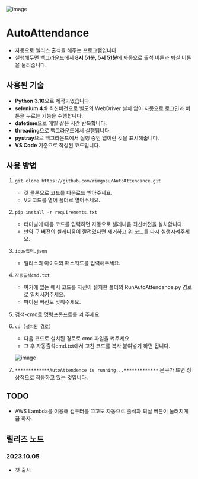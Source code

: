 ![image](https://github.com/rimgosu/AutoAttendance/assets/120752098/8ef59470-ee75-4d90-ac13-bc4a2490aca1)

# AutoAttendance

- 자동으로 엘리스 출석을 해주는 프로그램입니다.
- 실행해두면 백그라운드에서 **8시 51분, 5시 51분**에 자동으로 출석 버튼과 퇴실 버튼을 눌러줍니다.

## 사용된 기술
- **Python 3.10**으로 제작되었습니다.
- **selenium 4.9** 최신버전으로 별도의 WebDriver 설치 없이 자동으로 로그인과 버튼을 누르는 기능을 수행합니다.
- **datetime**으로 매일 같은 시간 반복합니다.
- **threading**으로 백그라운드에서 실행됩니다.
- **pystray**으로 백그라운드에서 실행 중인 앱이란 것을 표시해줍니다.
- **VS Code** 기준으로 작성된 코드입니다.

## 사용 방법



1. `git clone https://github.com/rimgosu/AutoAttendance.git`
   - 깃 클론으로 코드를 다운로드 받아주세요.
   - VS 코드를 열어 폴더로 열어주세요.

2. `pip install -r requirements.txt`
   - 터미널에 다음 코드를 입력하면 자동으로 셀레니움 최신버전을 설치합니다.
   - 만약 구 버전의 셀레니움이 깔려있다면 제거하고 위 코드를 다시 실행시켜주세요.
  
3. `idpw입력.json`
   - 엘리스의 아이디와 패스워드를 입력해주세요.
  
4. `자동출석cmd.txt`
   - 여기에 있는 예시 코드를 자신이 설치한 폴더의 RunAutoAttendance.py 경로로 일치시켜주세요.
   - 파이썬 버전도 맞춰주세요.
  
5. 검색-cmd로 명령프롬프트를 켜 주세요

6. `cd (설치된 경로)`
   - 다음 코드로 설치된 경로로 cmd 파일을 켜주세요.
   - 그 후 자동출석cmd.txt에서 고친 코드를 복사 붙여넣기 하면 됩니다.

   ![image](https://github.com/rimgosu/AutoAttendance/assets/120752098/389aaca5-1ef9-4ad1-96c1-5e46b40decd2)

7. `*************AutoAttendence is running...*************` 문구가 뜨면 정상적으로 작동하고 있는 것입니다.

## TODO
- AWS Lambda를 이용해 컴퓨터를 끄고도 자동으로 출석과 퇴실 버튼이 눌러지게끔 하자.
  
## 릴리즈 노트
### 2023.10.05
- 첫 출시


